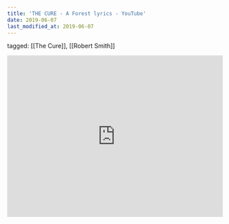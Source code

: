 ```yaml
---
title: 'THE CURE - A Forest lyrics - YouTube'
date: 2019-06-07
last_modified_at: 2019-06-07
---
```

tagged: [[The Cure]], [[Robert Smith]]
<iframe allow="accelerometer; autoplay; clipboard-write; encrypted-media; gyroscope; picture-in-picture" allowfullscreen="" frameborder="0" height="375" id="youtube_iframe" src="https://www.youtube.com/embed/RGT4V6JmINA?feature=oembed&amp;enablejsapi=1&amp;origin=https://safe.txmblr.com&amp;wmode=opaque" width="500"></iframe>